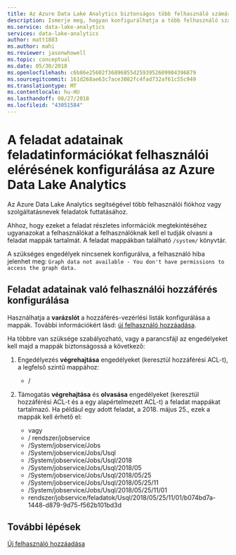 ```yaml
---
title: Az Azure Data Lake Analytics biztonságos több felhasználó számára
description: Ismerje meg, hogyan konfigurálhatja a több felhasználó számára az Azure Data Lake Analytics-feladatok futtatása.
ms.service: data-lake-analytics
services: data-lake-analytics
author: matt1883
ms.author: mahi
ms.reviewer: jasonwhowell
ms.topic: conceptual
ms.date: 05/30/2018
ms.openlocfilehash: c6b86e25602f36896855d2593952609904396879
ms.sourcegitcommit: 161d268ae63c7ace3082fc4fad732af61c55c949
ms.translationtype: MT
ms.contentlocale: hu-HU
ms.lasthandoff: 08/27/2018
ms.locfileid: "43051584"
---
```

# <a name="configure-user-access-to-job-information-to-job-information-in-azure-data-lake-analytics"></a>A feladat adatainak feladatinformációkat felhasználói elérésének konfigurálása az Azure Data Lake Analytics 

Az Azure Data Lake Analytics segítségével több felhasználói fiókhoz vagy szolgáltatásnevek feladatok futtatásához. 

Ahhoz, hogy ezeket a feladat részletes információk megtekintéséhez ugyanazokat a felhasználókat a felhasználóknak kell el tudják olvasni a feladat mappák tartalmát. A feladat mappákban található `/system/` könyvtár. 

A szükséges engedélyek nincsenek konfigurálva, a felhasználó hiba jelenhet meg: `Graph data not available - You don't have permissions to access the graph data.` 

## <a name="configure-user-access-to-job-information"></a>Feladat adatainak való felhasználói hozzáférés konfigurálása

Használhatja a **varázslót** a hozzáférés-vezérlési listák konfigurálása a mappák. További információkért lásd: [új felhasználó hozzáadása](data-lake-analytics-manage-use-portal.md#add-a-new-user).

Ha többre van szüksége szabályozható, vagy a parancsfájl az engedélyeket kell majd a mappák biztonságossá a következő:

1. Engedélyezés **végrehajtása** engedélyeket (keresztül hozzáférési ACL-t), a legfelső szintű mappához:
   - /
   
2. Támogatás **végrehajtása** és **olvasása** engedélyeket (keresztül hozzáférési ACL-t és a egy alapértelmezett ACL-t) a feladat mappákat tartalmazó. Ha például egy adott feladat, a 2018. május 25., ezek a mappák kell érhető el:
   - vagy
   - / rendszer/jobservice
   - /System/jobservice/Jobs
   - /System/jobservice/Jobs/Usql
   - /System/jobservice/Jobs/Usql/2018
   - /System/jobservice/Jobs/Usql/2018/05
   - /System/jobservice/Jobs/Usql/2018/05/25
   - /System/jobservice/Jobs/Usql/2018/05/25/11
   - /System/jobservice/Jobs/Usql/2018/05/25/11/01
   - rendszer/jobservice/feladatok/Usql/2018/05/25/11/01/b074bd7a-1448-d879-9d75-f562b101bd3d

## <a name="next-steps"></a>További lépések
[Új felhasználó hozzáadása](data-lake-analytics-manage-use-portal.md#add-a-new-user)
